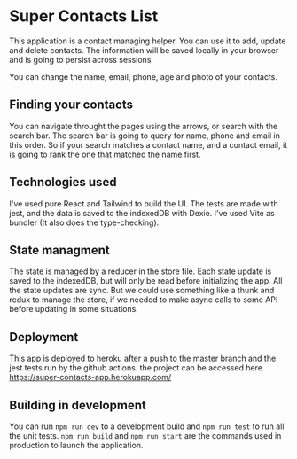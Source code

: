 # Super Contacts List

This application is a contact managing helper. You can use it to add, update and delete contacts.
The information will be saved locally in your browser and is going to persist across sessions

You can change the name, email, phone, age and photo of your contacts.

## Finding your contacts

You can navigate throught the pages using the arrows, or search with the search bar. The search bar is going to query for name, phone and email in this order. So if your search matches a contact name, and a contact email, it is going to rank the one that matched the name first.


## Technologies used

I've used pure React and Tailwind to build the UI. The tests are made with jest, and the data is saved to the indexedDB with Dexie. I've used Vite as bundler (It also does the type-checking).

## State managment

The state is managed by a reducer in the store file. Each state update is saved to the indexedDB, but will only be read before initializing the app. All the state updates are sync. But we could use something like a thunk and redux to manage the store, if we needed to make async calls to some API before updating in some situations.

## Deployment

This app is deployed to heroku after a push to the master branch and the jest tests run by the github actions.
the project can be accessed here https://super-contacts-app.herokuapp.com/

## Building in development

You can run `npm run dev` to a development build and `npm run test` to run all the unit tests. `npm run build` and `npm run start` are the commands used in production to launch the application. 
